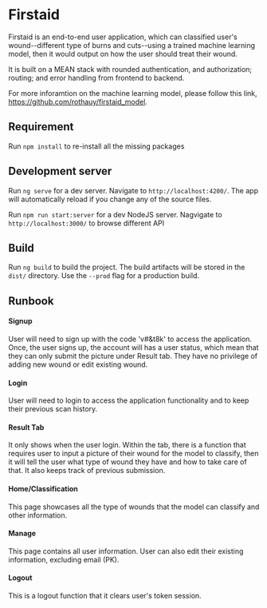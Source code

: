 # Firstaid

Firstaid is an end-to-end user application, which can classified user's wound--different type of burns and cuts--using a trained machine learning model, then it would output on how the user should treat their wound. 

It is built on a MEAN stack with rounded authentication, and authorization; routing; and error handling from frontend to backend.

For more inforamtion on the machine learning model, please follow this link, https://github.com/rothauy/firstaid_model.

## Requirement

Run `npm install` to re-install all the missing packages

## Development server

Run `ng serve` for a dev server. Navigate to `http://localhost:4200/`. The app will automatically reload if you change any of the source files.

Run `npm run start:server` for a dev NodeJS server. Nagvigate to `http://localhost:3000/` to browse different API

## Build

Run `ng build` to build the project. The build artifacts will be stored in the `dist/` directory. Use the `--prod` flag for a production build.

## Runbook
#### Signup

User will need to sign up with the code 'v#&t8k' to access the application. Once, the user signs up, the account will has a user status, which mean that they can only submit the picture under Result tab. They have no privilege of adding new wound or edit existing wound. 

#### Login

User will need to login to access the application functionality and to keep their previous scan history. 

#### Result Tab

It only shows when the user login. Within the tab, there is a function that requires user to input a picture of their wound for the model to classify, then it will tell the user what type of wound they have and how to take care of that. It also keeps track of previous submission. 

#### Home/Classification

This page showcases all the type of wounds that the model can classify and other information. 

#### Manage

This page contains all user information. User can also edit their existing information, excluding email (PK). 

#### Logout

This is a logout function that it clears user's token session.

